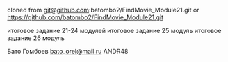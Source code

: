 
cloned from git@github.com:batombo2/FindMovie_Module21.git
       or  https://github.com/batombo2/FindMovie_Module21.git


итоговое задание 21-24 модулей
итоговое задание 25 модуль
итоговое задание 26 модуль

Бато Гомбоев bato_orel@mail.ru ANDR48
